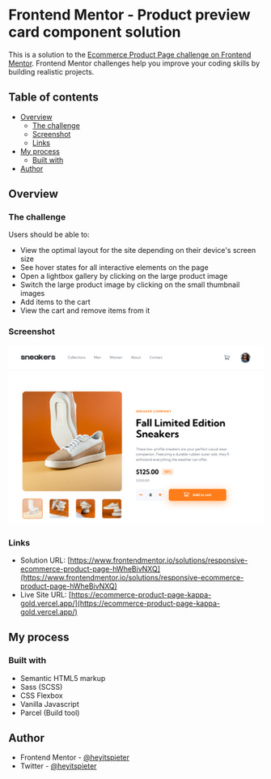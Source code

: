 # Frontend Mentor - Product preview card component solution

This is a solution to the [Ecommerce Product Page challenge on Frontend Mentor](https://www.frontendmentor.io/challenges/ecommerce-product-page-UPsZ9MJp6). Frontend Mentor challenges help you improve your coding skills by building realistic projects.

## Table of contents

- [Overview](#overview)
  - [The challenge](#the-challenge)
  - [Screenshot](#screenshot)
  - [Links](#links)
- [My process](#my-process)
  - [Built with](#built-with)
- [Author](#author)

## Overview

### The challenge

Users should be able to:

- View the optimal layout for the site depending on their device's screen size
- See hover states for all interactive elements on the page
- Open a lightbox gallery by clicking on the large product image
- Switch the large product image by clicking on the small thumbnail images
- Add items to the cart
- View the cart and remove items from it

### Screenshot

![](./screenshot.png)

### Links

- Solution URL: [https://www.frontendmentor.io/solutions/responsive-ecommerce-product-page-hWheBivNXQ](https://www.frontendmentor.io/solutions/responsive-ecommerce-product-page-hWheBivNXQ)
- Live Site URL: [https://ecommerce-product-page-kappa-gold.vercel.app/](https://ecommerce-product-page-kappa-gold.vercel.app/)

## My process

### Built with

- Semantic HTML5 markup
- Sass (SCSS)
- CSS Flexbox
- Vanilla Javascript
- Parcel (Build tool)

## Author

- Frontend Mentor - [@heyitspieter](https://www.frontendmentor.io/profile/heyitspieter)
- Twitter - [@heyitspieter](https://www.twitter.com/heyitspieter)
